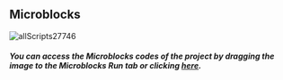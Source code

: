 ## Microblocks
![allScripts27746](https://user-images.githubusercontent.com/112697142/192507695-adf1224d-431e-45e9-a0b8-d7b144759182.png)

##### You can access the Microblocks codes of the project by dragging the image to the Microblocks Run tab or clicking [here](https://microblocks.fun/run/microblocks.html#scripts=GP%20Scripts%0Adepends%20%27Distance%20%28HC-SR04%29%27%20%27OLED%20Graphics%27%20%27PicoBricks%27%20%27Tone%27%0A%0Ascript%20941%2084%20%7B%0AwhenBroadcastReceived%20%27go%20to%20OLED%27%0AOLEDInit_I2C%20%27OLED_0.96in%27%20%273C%27%200%20false%0AOLEDwrite%20%27%3EDigital%20Ruler%3C%27%203%205%20false%0AOLEDwrite%20%28%27%5Bdata%3Ajoin%5D%27%20%27Distance%3A%27%20distance%20%27cm%27%29%2015%2032%20false%0A%27play%20tone%27%20%27C%27%202%2050%0A%7D%0A%0Ascript%20531%2078%20%7B%0AwhenCondition%20%28pb_button%29%0Ameasure%20%3D%200%0Apb_set_red_LED%20true%0Apb_beep%2050%0Arepeat%205%20%7B%0A%20%20measure%20%2B%3D%20%28%27distance%20%28cm%29%27%2015%2014%29%0A%20%20waitMillis%2050%0A%7D%0Adistance%20%3D%20%28measure%20%2F%205%29%0Apb_set_red_LED%20false%0AsendBroadcast%20%27go%20to%20OLED%27%0A%7D%0A%0A "here").
